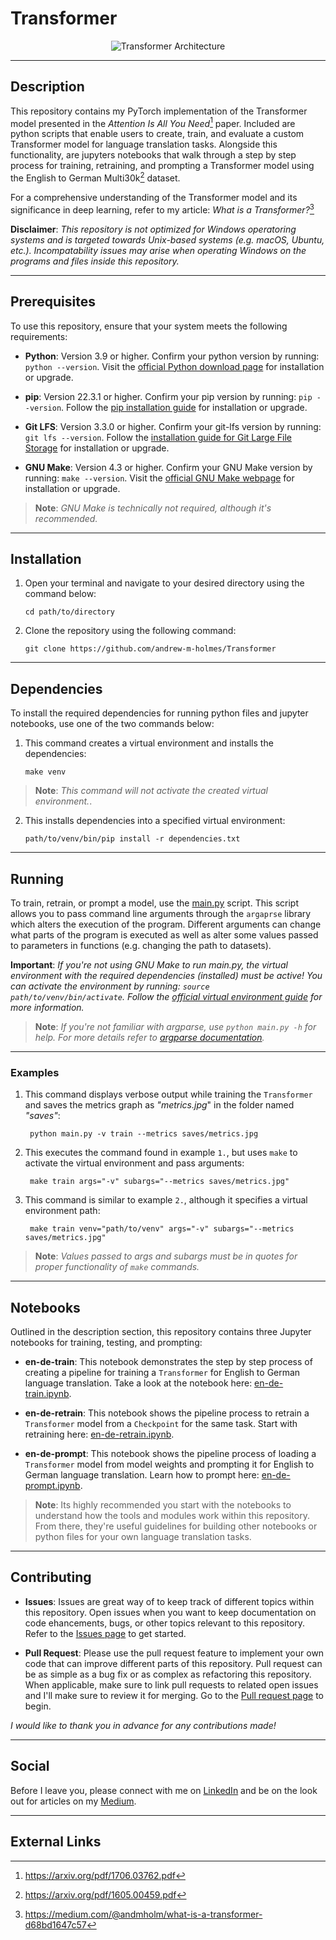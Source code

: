 # Transformer

<p align="center">
  <img src="https://github.com/andrew-m-holmes/transformer/blob/main/architecture.jpg" alt="Transformer Architecture">
</p>

---

## Description

This repository contains my PyTorch implementation of the Transformer model presented in the _Attention Is All You Need_[^1] paper. Included are python scripts that enable users to create, train, and evaluate a custom Transformer model for language translation tasks. Alongside this functionality, are jupyters notebooks that walk through a step by step process for training, retraining, and prompting a Transformer model using the English to German Multi30k[^2] dataset.

For a comprehensive understanding of the Transformer model and its significance in deep learning, refer to my article: _What is a Transformer?_[^3]

__Disclaimer__: _This repository is not optimized for Windows operatoring systems and is targeted towards Unix-based systems (e.g. macOS, Ubuntu, etc.). Incompatability issues may arise when operating Windows on the programs and files inside this repository._

---

## Prerequisites

To use this repository, ensure that your system meets the following requirements:

- **Python**: Version 3.9 or higher. Confirm your python version by running: `python --version`. Visit the [official Python download page](https://www.python.org/downloads/) for installation or upgrade.

- **pip**: Version 22.3.1 or higher. Confirm your pip version by running: `pip --version`. Follow the [pip installation guide](https://pip.pypa.io/en/stable/installation/) for installation or upgrade.

- **Git LFS**: Version 3.3.0 or higher. Confirm your git-lfs version by running: `git lfs --version`. Follow the [installation guide for Git Large File Storage](https://git-lfs.com/) for installation or upgrade.

- **GNU Make**: Version 4.3 or higher. Confirm your GNU Make version by running: `make --version`. Visit the [official GNU Make webpage](https://www.gnu.org/software/make/) for installation or upgrade.

> **Note**: _GNU Make is technically not required, although it's recommended._
  
---

## Installation

1. Open your terminal and navigate to your desired directory using the command below:
   
    ```
    cd path/to/directory
    ```

2. Clone the repository using the following command:
   
    ```
    git clone https://github.com/andrew-m-holmes/Transformer
    ```

---

## Dependencies

To install the required dependencies for running python files and jupyter notebooks, use one of the two commands below:

1. This command creates a virtual environment and installs the dependencies:
   
    ```
    make venv
    ```
    
  > **Note**: _This command will not activate the created virtual environment._.

2. This installs dependencies into a specified virtual environment:
   
    ```
    path/to/venv/bin/pip install -r dependencies.txt
    ```

---

## Running

To train, retrain, or prompt a model, use the [main.py](https://github.com/andrew-m-holmes/Transformer/blob/master/main.py) script. This script allows you to pass command line arguments through the `argaprse` library which alters the execution of the program. Different arguments can change what parts of the program is executed as well as alter some values passed to parameters in functions (e.g. changing the path to datasets).   

**Important**: _If you're not using GNU Make to run main.py, the virtual environment with the required dependencies (installed) must be active! You can activate the environment by running: `source path/to/venv/bin/activate`. Follow the [official virtual environment guide](https://docs.python.org/3/library/venv.html) for more information._

> **Note**: _If you're not familiar with argparse, use `python main.py -h` for help. For more details refer to [argparse documentation](https://docs.python.org/3/library/argparse.html)._

---

### Examples

1. This command displays verbose output while training the `Transformer` and saves the metrics graph as _"metrics.jpg_" in the folder named _"saves"_:

   ```
    python main.py -v train --metrics saves/metrics.jpg
     ```

2. This executes the command found in example `1.`, but uses `make` to activate the virtual environment and pass arguments:
   
   ```
    make train args="-v" subargs="--metrics saves/metrics.jpg"
    ```

3. This command is similar to example `2.`, although it specifies a virtual environment path:
   
   ```
    make train venv="path/to/venv" args="-v" subargs="--metrics saves/metrics.jpg"
    ```
   
> **Note**: _Values passed to args and subargs must be in quotes for proper functionality of `make` commands._

---

## Notebooks

Outlined in the description section, this repository contains three Jupyter notebooks for training, testing, and prompting:

- **en-de-train**: This notebook demonstrates the step by step process of creating a pipeline for training a `Transformer` for English to German language translation. Take a look at the notebook here: [en-de-train.ipynb](https://github.com/andrew-m-holmes/Transformer/blob/master/en-de-train.ipynb).

- **en-de-retrain**: This notebook shows the pipeline process to retrain a `Transformer` model from a `Checkpoint` for the same task. Start with retraining here: [en-de-retrain.ipynb](https://github.com/andrew-m-holmes/Transformer/blob/master/en-de-retrain.ipynb).

- **en-de-prompt**: This notebook shows the pipeline process of loading a `Transformer` model from model weights and prompting it for English to German language translation. Learn how to prompt here: [en-de-prompt.ipynb](https://github.com/andrew-m-holmes/Transformer/blob/master/en-de-prompt.ipynb).

> **Note**: Its highly recommended you start with the notebooks to understand how the tools and modules work within this repository. From there, they're useful guidelines for building other notebooks or python files for your own language translation tasks. 

---

## Contributing

- **Issues**: Issues are great way of to keep track of different topics within this repository. Open issues when you want to keep documentation on code ehancements, bugs, or other topics relevant to this repository. Refer to the [Issues page](https://github.com/andrew-m-holmes/Transformer/issues) to get started.
  
- **Pull Request**: Please use the pull request feature to implement your own code that can improve different parts of this repository. Pull request can be as simple as a bug fix or as complex as refactoring this repository. When applicable, make sure to link pull requests to related open issues and I'll make sure to review it for merging. Go to the [Pull request page](https://github.com/andrew-m-holmes/Transformer/pulls) to begin.
  
_I would like to thank you in advance for any contributions made!_

---

## Social

Before I leave you, please connect with me on [LinkedIn](https://www.linkedin.com/in/andrewmicholmes/) and be on the look out for articles on my [Medium](https://medium.com/@andmholm).

--- 

## External Links
[^1]: https://arxiv.org/pdf/1706.03762.pdf  

[^2]: https://arxiv.org/pdf/1605.00459.pdf 

[^3]: https://medium.com/@andmholm/what-is-a-transformer-d68bd1647c57
